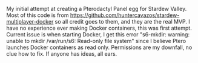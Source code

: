 My initial attempt at creating a Pterodactyl Panel egg for Stardew Valley. 
Most of this code is from https://github.com/huntercavazos/stardew-multiplayer-docker so all credit goes to them, and they are the real MVP. 
I have no experience ever making Docker containers, this was first attempt.
Current issue is when starting Docker, I get this error "s6-mkdir: warning: unable to mkdir /var/run/s6: Read-only file system" since I believe Ptero launches Docker containers as read only.
Permissions are my downfall, no clue how to fix. If anyone has ideas, all ears.

